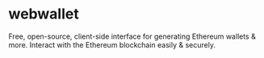 # webwallet
Free, open-source, client-side interface for generating Ethereum wallets &amp; more. Interact with the Ethereum blockchain easily &amp; securely. 
